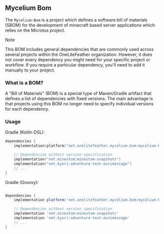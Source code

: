 ## Mycelium Bom

The `Mycelium-Bom` is a project which defines a software bill of materials (SBOM) for the development of minecraft based
server applications which relies on the Microtus project.

> [!NOTE]
> This BOM includes general dependencies that are commonly used across several projects within the OneLiteFeather
> organization.
> However, it does not cover every dependency you might need for your specific project or workflow.
> If you require a particular dependency, you'll need to add it manually to your project.

### What is a BOM?

A "Bill of Materials" (BOM) is a special type of Maven/Gradle artifact that defines a list of dependencies with fixed
versions. The main advantage is that projects using this BOM no longer need to specify individual versions for each
dependency.

### Usage

Gradle (Kotlin DSL):

```kotlin
dependencies {
    implementation(platform("net.onelitefeather.mycelium.bom:mycelium-bom:<version>"))

    // Dependencies without version specification
    implementation("net.minestom:minestom-snapshots")
    implementation("net.kyori:adventure-text-minimessage")
    // ...
}
```

Gradle (Groovy):

```groovy

dependencies {
    implementation platform('net.onelitefeather.mycelium.bom:mycelium-bom:<version>')

    // Dependencies without version specification
    implementation 'net.minestom:minestom-snapshots'
    implementation 'net.kyori:adventure-text-minimessage'
    // ...
}
```
